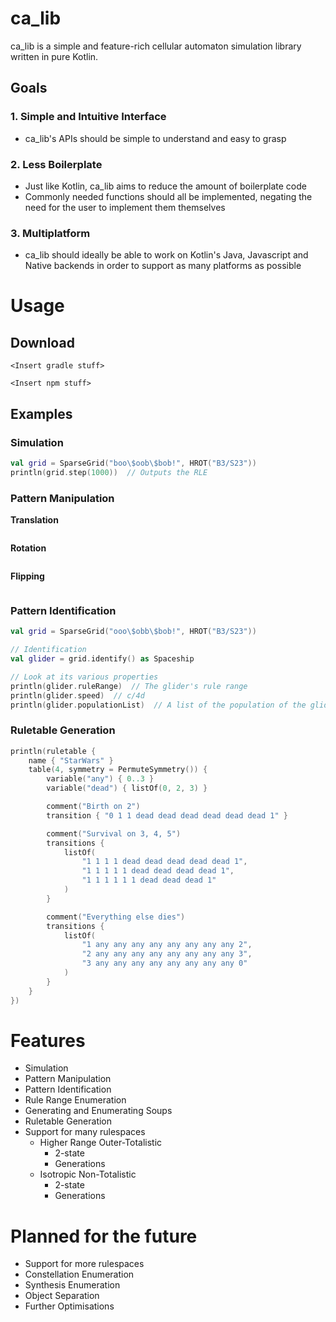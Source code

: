 # ca_lib

ca_lib is a simple and feature-rich cellular automaton simulation library written in pure Kotlin.

## Goals
### 1. Simple and Intuitive Interface

* ca_lib's APIs should be simple to understand and easy to grasp

### 2. Less Boilerplate

* Just like Kotlin, ca_lib aims to reduce the amount of boilerplate code
* Commonly needed functions should all be implemented, negating the need for the user to implement them themselves

### 3. Multiplatform

* ca_lib should ideally be able to work on Kotlin's Java, Javascript and Native backends in order to support as many platforms as possible


# Usage

## Download

```
<Insert gradle stuff>
```


```
<Insert npm stuff>
```

## Examples

### Simulation

```kotlin
val grid = SparseGrid("boo\$oob\$bob!", HROT("B3/S23"))
println(grid.step(1000))  // Outputs the RLE
```

### Pattern Manipulation
**Translation**
```kotlin

```

**Rotation**
```kotlin

```

**Flipping**
```kotlin

```

### Pattern Identification
```kotlin
val grid = SparseGrid("ooo\$obb\$bob!", HROT("B3/S23"))

// Identification
val glider = grid.identify() as Spaceship

// Look at its various properties
println(glider.ruleRange)  // The glider's rule range
println(glider.speed)  // c/4d
println(glider.populationList)  // A list of the population of the glider in each of its phases
```

### Ruletable Generation
```kotlin
println(ruletable {
    name { "StarWars" }
    table(4, symmetry = PermuteSymmetry()) {
        variable("any") { 0..3 }
        variable("dead") { listOf(0, 2, 3) }

        comment("Birth on 2")
        transition { "0 1 1 dead dead dead dead dead dead 1" }

        comment("Survival on 3, 4, 5")
        transitions {
            listOf(
                "1 1 1 1 dead dead dead dead dead 1",
                "1 1 1 1 1 dead dead dead dead 1",
                "1 1 1 1 1 1 dead dead dead 1"
            )
        }

        comment("Everything else dies")
        transitions {
            listOf(
                "1 any any any any any any any any 2",
                "2 any any any any any any any any 3",
                "3 any any any any any any any any 0"
            )
        }
    }
})
```

# Features
- Simulation
- Pattern Manipulation
- Pattern Identification
- Rule Range Enumeration
- Generating and Enumerating Soups
- Ruletable Generation
- Support for many rulespaces
  - Higher Range Outer-Totalistic
    - 2-state
    - Generations
  - Isotropic Non-Totalistic
    - 2-state
    - Generations

# Planned for the future
- Support for more rulespaces
- Constellation Enumeration
- Synthesis Enumeration
- Object Separation
- Further Optimisations